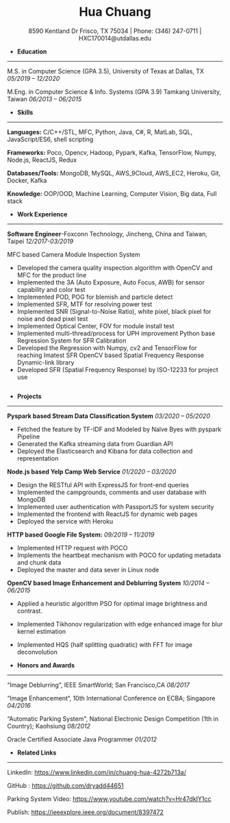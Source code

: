 <div align="center"><h1>Hua Chuang</h1></div>
<div align="center">8590 Kentland Dr Frisco, TX 75034 | Phone: (346) 247-0711 | HXC170014@utdallas.edu</div>

- **Education**
---
 	
M.S. in Computer Science (GPA 3.5), University of Texas at Dallas, TX    *05/2019 – 12/2020*

M.Eng. in Computer Science & Info. Systems (GPA 3.9) Tamkang University, Taiwan 	*06/2013 – 06/2015*

- **Skills**
---
**Languages:** C/C++/STL, MFC, Python, Java, C#, R, MatLab, SQL, JavaScript/ES6, shell scripting

**Frameworks:** Poco, Opencv, Hadoop, Pypark, Kafka, TensorFlow, Numpy, Node.js, ReactJS, Redux

**Databases/Tools:** MongoDB, MySQL, AWS_9Cloud, AWS_EC2, Heroku, Git, Docker, Kafka

**Knowledge:** OOP/OOD, Machine Learning, Computer Vision, Big data, Full stack

- **Work Experience**
---

**Software Engineer**-Foxconn Technology, Jincheng, China and Taiwan, Taipei	 *12/2017-03/2019*

MFC based Camera Module Inspection System
- Developed the camera quality inspection algorithm with OpenCV and MFC for the product line
- Implemented the 3A (Auto Exposure, Auto Focus, AWB) for sensor capability and color test 
- Implemented POD, POG for blemish and particle detect
- Implemented SFR, MTF for resolving power test
- Implemented SNR (Signal-to-Noise Ratio), white pixel, black pixel for noise and dead pixel test
- Implemented Optical Center, FOV for module install test
- Implemented multi-thread/process for UPH improvement
Python base Regression System for SFR Calibration
- Developed the Regression with Numpy, cv2 and TensorFlow for reaching Imatest SFR
OpenCV based Spatial Frequency Response Dynamic-link library
- Developed SFR (Spatial Frequency Response) by ISO-12233 for project use
``` 
```
- **Projects**
---
**Pyspark based Stream Data Classification System** *03/2020 – 05/2020*

-	Fetched the feature by TF-IDF and Modeled by Naïve Byes with pyspark Pipeline
-	Generated the Kafka streaming data from Guardian API
-	Deployed the Elasticsearch and Kibana for data collection and representation

**Node.js based Yelp Camp Web Service**	*01/2020 – 03/2020*
-	Design the RESTful API with ExpressJS for front-end queries 
-	Implemented the campgrounds, comments and user database with MongoDB
-	Implemented user authentication with PassportJS for system security
-	Implemented the frontend with ReactJS for dynamic web pages
-	Deployed the service with Heroku

**HTTP based Google File System:** *09/2019 – 11/2019*

-	Implemented HTTP request with POCO 
-	Implements the heartbeat mechanism with POCO for updating metadata and chunk data
-	Deployed the master and data sever in Linux node

**OpenCV based Image Enhancement and Deblurring System**	*10/2014 – 06/2015*

-	Applied a heuristic algorithm PSO for optimal image brightness and contrast.
-	Implemented Tikhonov regularization with edge enhanced image for blur kernel estimation
-	Implemented HQS (half splitting quadratic) with FFT for image deconvolution



- **Honors and Awards**
---
“Image Deblurring”, IEEE SmartWorld; San Francisco,CA	*08/2017*

“Image Enhancement“, 10th International Conference on ECBA; Singapore	*04/2016*

“Automatic Parking System", National Electronic Design Competition (1th in Country); Kaohsiung	*08/2012*

Oracle Certified Associate Java Programmer	*01/2012*

- **Related Links**
---
LinkedIn: https://www.linkedin.com/in/chuang-hua-4272b713a/

GitHub : https://github.com/dryadd44651

Parking System Video: https://www.youtube.com/watch?v=Hr47dkIY1cc

Publish: https://ieeexplore.ieee.org/document/8397472
